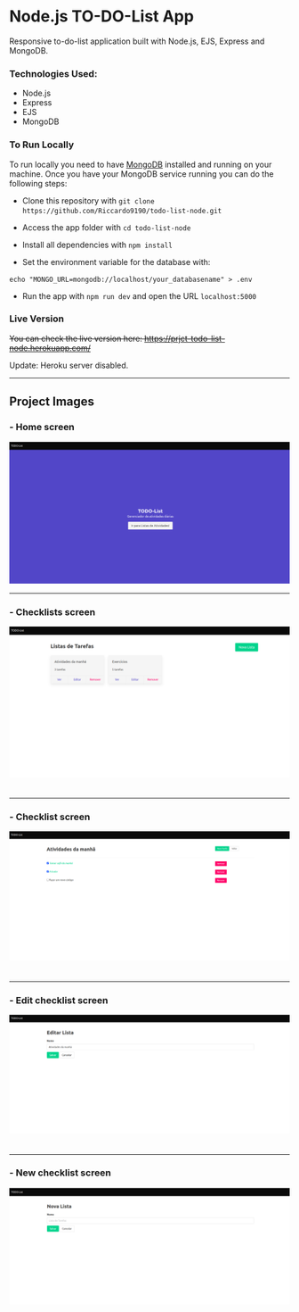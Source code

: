 # Node.js TO-DO-List App

Responsive to-do-list application built with Node.js, EJS, Express and MongoDB.

### Technologies Used:

- Node.js
- Express
- EJS
- MongoDB

### To Run Locally

To run locally you need to have [MongoDB](https://docs.mongodb.com/manual/installation/) installed and running on your machine.
Once you have your MongoDB service running you can do the following steps:

- Clone this repository with ```git clone https://github.com/Riccardo9190/todo-list-node.git```

- Access the app folder with ```cd todo-list-node```

- Install all dependencies with ```npm install```

- Set the environment variable for the database with:

```shell
echo "MONGO_URL=mongodb://localhost/your_databasename" > .env
```

- Run the app with ```npm run dev``` and open the URL ```localhost:5000```

### Live Version

~~You can check the live version here: https://prjct-todo-list-node.herokuapp.com/~~

Update: Heroku server disabled.

<hr/>

## Project Images

### - Home screen
<img src="https://github.com/Riccardo9190/todo-list-node/blob/master/project_images/desktop/home_desktop.png" /> 

<hr/>

### - Checklists screen
<img src="https://github.com/Riccardo9190/todo-list-node/blob/master/project_images/desktop/checklists_desktop.png" />ㅤ

<hr/>

### - Checklist screen
<img src="https://github.com/Riccardo9190/todo-list-node/blob/master/project_images/desktop/checklist_desktop.png" />ㅤ

<hr/>

### - Edit checklist screen
<img src="https://github.com/Riccardo9190/todo-list-node/blob/master/project_images/desktop/edit_desktop.png" />ㅤ

<hr/>

### - New checklist screen
<img src="https://github.com/Riccardo9190/todo-list-node/blob/master/project_images/desktop/new_checklist_desktop.png" />ㅤ
